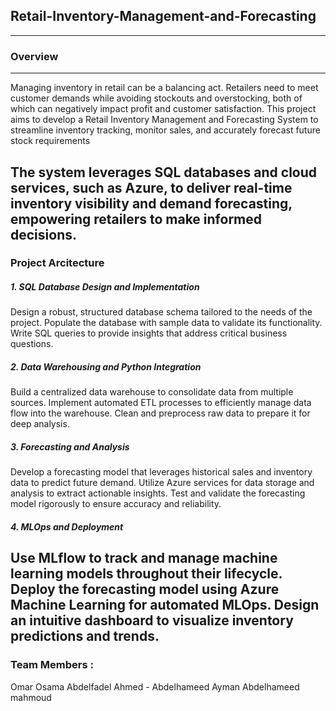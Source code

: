 ## Retail-Inventory-Management-and-Forecasting
--- 
### Overview
---
Managing inventory in retail can be a balancing act. Retailers need to meet customer demands while avoiding stockouts and overstocking, both of which can negatively impact profit and customer satisfaction. This project aims to develop a Retail Inventory Management and Forecasting System to streamline inventory tracking, monitor sales, and accurately forecast future stock requirements

The system leverages SQL databases and cloud services, such as Azure, to deliver real-time inventory visibility and demand forecasting, empowering retailers to make informed decisions.
---
### Project Arcitecture 
##### 1. SQL Database Design and Implementation
Design a robust, structured database schema tailored to the needs of the project.
Populate the database with sample data to validate its functionality.
Write SQL queries to provide insights that address critical business questions.
##### 2. Data Warehousing and Python Integration
Build a centralized data warehouse to consolidate data from multiple sources.
Implement automated ETL processes to efficiently manage data flow into the warehouse.
Clean and preprocess raw data to prepare it for deep analysis.
##### 3. Forecasting and Analysis
Develop a forecasting model that leverages historical sales and inventory data to predict future demand.
Utilize Azure services for data storage and analysis to extract actionable insights.
Test and validate the forecasting model rigorously to ensure accuracy and reliability.
##### 4. MLOps and Deployment
Use MLflow to track and manage machine learning models throughout their lifecycle.
Deploy the forecasting model using Azure Machine Learning for automated MLOps.
Design an intuitive dashboard to visualize inventory predictions and trends.
---
### Team Members : 
Omar Osama Abdelfadel Ahmed -
Abdelhameed Ayman Abdelhameed mahmoud


